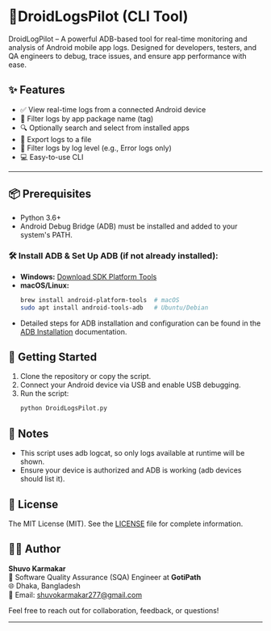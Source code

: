 # 📱DroidLogsPilot (CLI Tool)
DroidLogPilot – A powerful ADB-based tool for real-time monitoring and analysis of Android mobile app logs. Designed for developers, testers, and QA engineers to debug, trace issues, and ensure app performance with ease.

## ✨ Features

- ✅ View real-time logs from a connected Android device
- 🎯 Filter logs by app package name (tag)
- 🔍 Optionally search and select from installed apps
- 📁 Export logs to a file
- 🧪 Filter logs by log level (e.g., Error logs only)
- 💻 Easy-to-use CLI

---

## 📦 Prerequisites

- Python 3.6+
- Android Debug Bridge (ADB) must be installed and added to your system's PATH.

### 🛠 Install ADB & Set Up ADB (if not already installed):

- **Windows:** [Download SDK Platform Tools](https://developer.android.com/studio/releases/platform-tools)
- **macOS/Linux:**  
  ```bash
  brew install android-platform-tools  # macOS
  sudo apt install android-tools-adb   # Ubuntu/Debian
  ```
- Detailed steps for ADB installation and configuration can be found in the [ADB Installation](adbInstallation.md) documentation.
  
## 🚀 Getting Started
1. Clone the repository or copy the script.
2. Connect your Android device via USB and enable USB debugging.
3. Run the script:
   ```bash
   python DroidLogsPilot.py

## 📌 Notes
- This script uses adb logcat, so only logs available at runtime will be shown.
- Ensure your device is authorized and ADB is working (adb devices should list it).
## 📜 License
The MIT License (MIT). See the [LICENSE](LICENSE.md) file for complete information.

## 👨‍💻 Author

**Shuvo Karmakar**  
🎯 Software Quality Assurance (SQA) Engineer at **GotiPath**  
🌐 Dhaka, Bangladesh  
📧 Email: [shuvokarmakar277@gmail.com](mailto:shuvokarmakar277@gmail.com)  

Feel free to reach out for collaboration, feedback, or questions!

---

